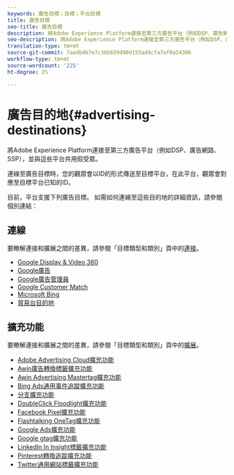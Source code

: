 ```yaml
---
keywords: 廣告目標；目標；平台目標
title: 廣告目標
seo-title: 廣告目標
description: 將Adobe Experience Platform連接至第三方廣告平台（例如DSP、廣告網路、SSP），並與這些平台共用假受眾。
seo-description: 將Adobe Experience Platform連接至第三方廣告平台（例如DSP、廣告網路、SSP），並與這些平台共用假受眾。
translation-type: tm+mt
source-git-commit: 7aadb4b7e7c36b659490d155ad4cfa7ef0a24306
workflow-type: tm+mt
source-wordcount: '225'
ht-degree: 2%

---
```



# 廣告目的地{#advertising-destinations}

將Adobe Experience Platform連接至第三方廣告平台（例如DSP、廣告網路、SSP），並與這些平台共用假受眾。

連線至廣告目標時，您的觀眾會以ID的形式傳送至目標平台，在此平台，觀眾會對應至目標平台已知的ID。

目前，平台支援下列廣告目標。 如需如何連線至這些目的地的詳細資訊，請參閱個別連結：

## 連線

要瞭解連接和擴展之間的差異，請參閱「目標類型和類別」頁中的[連接](../../destination-types.md#connections)。

- [Google Display &amp; Video 360](./google-dv360.md)
- [Google廣告](./google-ads-destination.md)
- [Google廣告管理員](./google-ad-manager.md)
- [Google Customer Match](./google-customer-match.md)
- [Microsoft Bing](./bing.md)
- [貿易台目的地](./tradedesk.md)

## 擴充功能

要瞭解連接和擴展之間的差異，請參閱「目標類型和類別」頁中的[擴展](../../destination-types.md#extensions)。

- [Adobe Advertising Cloud擴充功能](./adobe-advertising-cloud.md)
- [Awin廣告轉換標籤擴充功能](./awin-conversiontag.md)
- [Awin Advertising Mastertag擴充功能](./awin-mastertag.md)
- [Bing Ads通用事件追蹤擴充功能](./bing-ads.md)
- [分支擴充功能](./branch.md)
- [DoubleClick Floodlight擴充功能](./doubleclick-floodlight.md)
- [Facebook Pixel擴充功能](./facebook-pixel.md)
- [Flashtalking OneTag擴充功能](./flashtalking.md)
- [Google Ads擴充功能](./google-ads-extension.md)
- [Google gtag擴充功能](./gtag-advertising.md)
- [LinkedIn In Insight標籤擴充功能](./linkedin.md)
- [Pinterest轉換追蹤擴充功能](./pinterest.md)
- [Twitter通用網站標籤擴充功能](./twitter-uwt.md)